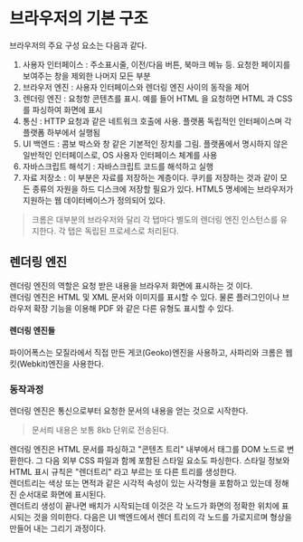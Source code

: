 # 브라우저의 기본 구조
브라우저의 주요 구성 요소는 다음과 같다.

1. 사용자 인터페이스 : 주소표시줄, 이전/다음 버튼, 북마크 메뉴 등. 요청한 페이지를 보여주는 창을 제외한 나머지 모든 부분
2. 브라우저 엔진 : 사용자 인터페이스와 렌더링 엔진 사이의 동작을 제어
3. 렌더링 엔진 : 요청항 콘텐츠를 표시. 예를 들어 HTML 을 요청하면 HTML 과 CSS 를 파싱하여 화면에 표시
4. 통신 : HTTP 요청과 같은 네트워크 호출에 사용. 플랫폼 독립적인 인터페이스며 각 플랫폼 하부에서 실행됨
5. UI 백엔드 : 콤보 박스와 창 같은 기본적인 장치를 그림. 플랫폼에서 명시하지 않은 일반적인 인터페이스로, OS 사용자 인터페이스 
체계를 사용
6. 자바스크립트 해석기 : 자바스크립트 코드를 해석하고 실행
7. 자료 저장소 : 이 부분은 자료를 저장하는 계층이다. 쿠키를 저장하는 것과 같이 모든 종류의 자원을 하드 디스크에 저장할 필요가 
있다. HTML5 명세에는 브라우저가 지원하는 웹 데이터베이스가 정의되어 있다.
> 크롬은 대부분의 브라우저와 달리 각 탭마다 별도의 렌더링 엔진 인스턴스를 유지한다. 각 탭은 독립된 프로세스로 처리된다.

## 렌더링 엔진
렌더링 엔진의 역할은 요청 받은 내용을 브라우저 화면에 표시하는 것 이다. <br>
렌더링 엔진은 HTML 및 XML 문서와 이미지를 표시할 수 있다. 물론 플러그인이나 브라우저 확장 기능을 이용해 PDF 와 같은 다른 
유형도 표시할 수 있다. 

#### 렌더링 엔진들
파이어폭스는 모질라에서 직접 만든 게코(Geoko)엔진을 사용하고, 사파리와 크롬은 웹킷(Webkit)엔진을 사용한다.

### 동작과정
렌더링 엔진은 통신으로부터 요청한 문서의 내용을 얻는 것으로 시작한다.
> 문서릐 내용은 보통 8kb 단위로 전송된다.

렌더링 엔진은 HTML 문서를 파싱하고 "콘텐츠 트리" 내부에서 태그를 DOM 노드로 변환한다. 그 다음 외부 CSS 파일과 
함께 포함된 스타일 요소도 파싱한다. 스타일 정보와 HTML 표시 규칙은 "렌더트리" 라고 부르는 또 다른 트리를 생성한다. 
<br>
렌더트리는 색상 또는 면적과 같은 시각적 속성이 있는 사각형을 포함하고 있는데 정해진 순서대로 화면에 표시된다. 
<br>
렌더트리 생성이 끝나면 배치가 시작되는데 이것은 각 노드가 화면의 정확한 위치에 표시되는 것을 의미한다. 
다음은 UI 백엔드에서 렌더 트리의 각 노드를 가로지르며 형상을 만들어 내는 그리기 과정이다. 
